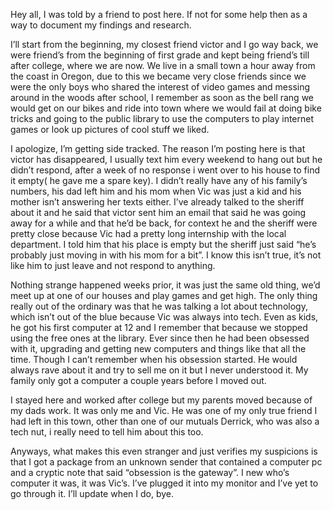 
Hey all, I was told by a friend to post here. If not for some help then as a way to document my findings and research. 

I’ll start from the beginning, my closest friend victor and I go way back, we were friend’s from the beginning of first grade and kept being friend’s till after college, where we are now. We live in a small town a hour away from the coast in Oregon, due to this we became very close friends since we were the only boys who shared the interest of video games and messing around in the woods after school, I remember as soon as the bell rang we would get on our bikes and ride into town where we would fail at doing bike tricks and going to the public library to use the computers to play internet games or look up pictures of cool stuff we liked. 

I apologize, I’m getting side tracked. The reason I’m posting here is that victor has disappeared, I usually text him every weekend to hang out but he didn’t respond, after a week of no response i went over to his house to find it empty( he gave me a spare key). I didn’t really have any of his family’s numbers, his dad left him and his mom when Vic was just a kid and his mother isn’t answering her texts either. I’ve already talked to the sheriff about it and he said that victor sent him an email that said he was going away for a while and that he’d be back, for context he and the sheriff were pretty close because Vic had a pretty long internship with the local department. I told him that his place is empty but the sheriff just said “he’s probably just moving in with his mom for a bit”. I know this isn’t true, it’s not like him to just leave and not respond to anything. 

Nothing strange happened weeks prior, it was just the same old thing, we’d meet up at one of our houses and play games and get high. The only thing really out of the ordinary was that he was talking a lot about technology, which isn’t out of the blue because Vic was always into tech. Even as kids, he got his first computer at 12 and I remember that because we stopped using the free ones at the library. Ever since then he had been obsessed with it, upgrading and getting new computers and things like that all the time. Though I can’t remember when his obsession started. He would always rave about it and try to sell me on it but I never understood it. My family only got a computer a couple years before I moved out.   

I stayed here and worked after college but my parents moved because of my dads work. It was only me and Vic. He was one of my only true friend I had left in this town, other than one of our mutuals Derrick, who was also a tech nut, i really need to tell him about this too. 

Anyways, what makes this even stranger and just verifies my suspicions is that I got a package from an unknown sender that contained a computer pc and a cryptic note that said “obsession is the gateway”. I new who’s computer it was, it was Vic’s. I’ve plugged it into my monitor and I’ve yet to go through it. I’ll update when I do, bye.